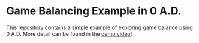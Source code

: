 # Game Balancing Example in 0 A.D.
This repository contains a simple example of exploring game balance using 0 A.D. More detail can be found in the [demo video](https://youtu.be/zAAXbTYPNcM)!


